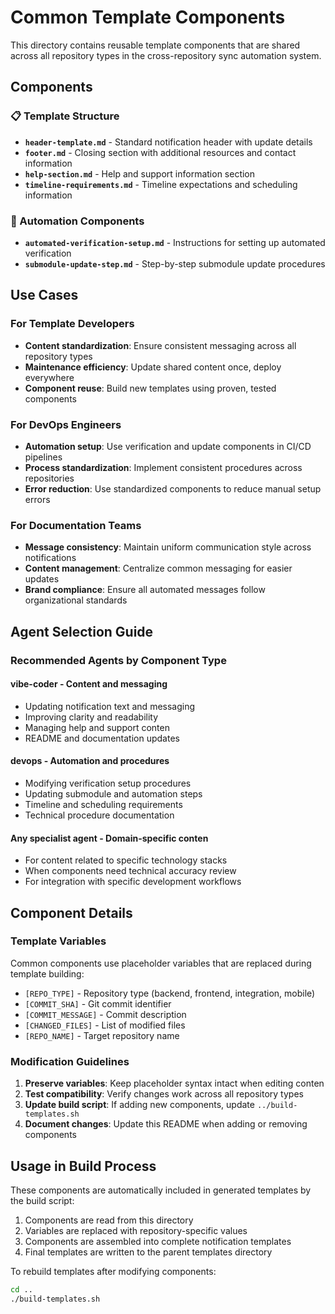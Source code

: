 # Common Template Components

This directory contains reusable template components that are shared across all repository types in the cross-repository sync automation system.

## Components

### 📋 Template Structure
- **`header-template.md`** - Standard notification header with update details
- **`footer.md`** - Closing section with additional resources and contact information
- **`help-section.md`** - Help and support information section
- **`timeline-requirements.md`** - Timeline expectations and scheduling information

### 🔧 Automation Components
- **`automated-verification-setup.md`** - Instructions for setting up automated verification
- **`submodule-update-step.md`** - Step-by-step submodule update procedures

## Use Cases

### For Template Developers
- **Content standardization**: Ensure consistent messaging across all repository types
- **Maintenance efficiency**: Update shared content once, deploy everywhere
- **Component reuse**: Build new templates using proven, tested components

### For DevOps Engineers
- **Automation setup**: Use verification and update components in CI/CD pipelines
- **Process standardization**: Implement consistent procedures across repositories
- **Error reduction**: Use standardized components to reduce manual setup errors

### For Documentation Teams
- **Message consistency**: Maintain uniform communication style across notifications
- **Content management**: Centralize common messaging for easier updates
- **Brand compliance**: Ensure all automated messages follow organizational standards

## Agent Selection Guide

### Recommended Agents by Component Type

#### **vibe-coder** - Content and messaging
- Updating notification text and messaging
- Improving clarity and readability
- Managing help and support conten
- README and documentation updates

#### **devops** - Automation and procedures
- Modifying verification setup procedures
- Updating submodule and automation steps
- Timeline and scheduling requirements
- Technical procedure documentation

#### **Any specialist agent** - Domain-specific conten
- For content related to specific technology stacks
- When components need technical accuracy review
- For integration with specific development workflows

## Component Details

### Template Variables
Common components use placeholder variables that are replaced during template building:
- `[REPO_TYPE]` - Repository type (backend, frontend, integration, mobile)
- `[COMMIT_SHA]` - Git commit identifier
- `[COMMIT_MESSAGE]` - Commit description
- `[CHANGED_FILES]` - List of modified files
- `[REPO_NAME]` - Target repository name

### Modification Guidelines
1. **Preserve variables**: Keep placeholder syntax intact when editing conten
2. **Test compatibility**: Verify changes work across all repository types
3. **Update build script**: If adding new components, update `../build-templates.sh`
4. **Document changes**: Update this README when adding or removing components

## Usage in Build Process

These components are automatically included in generated templates by the build script:
1. Components are read from this directory
2. Variables are replaced with repository-specific values
3. Components are assembled into complete notification templates
4. Final templates are written to the parent templates directory

To rebuild templates after modifying components:
```bash
cd ..
./build-templates.sh
```
